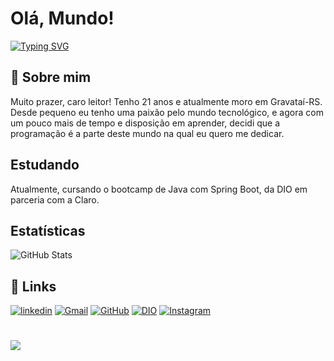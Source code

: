 
# Olá, Mundo!
[![Typing SVG](https://readme-typing-svg.herokuapp.com?font=Caveat&size=35&duration=3500&pause=1000&color=07F7D4&width=500&lines=Boas+vindas+ao+meu+perfil+no+GitHub!;Me+chamo+Gustavo+Santos+o%2F;Novato+na+area+de+programa%C3%A7%C3%A3o+%3DP)](https://git.io/typing-svg)

## 🚀 Sobre mim
Muito prazer, caro leitor! 
Tenho 21 anos e atualmente moro em Gravataí-RS. 
Desde pequeno eu tenho uma paixão pelo mundo tecnológico, e agora com um pouco mais de tempo e disposição em aprender, decidi que a programação é a parte deste mundo na qual eu quero me dedicar. 

## Estudando 
Atualmente, cursando o bootcamp de Java com Spring Boot, da DIO em parceria com a Claro.

## Estatísticas
![GitHub Stats](https://github-readme-stats.vercel.app/api?username=gsvsantos&theme=gotham&show_icons=true&hide_border=true&count_private=true)

## 🔗 Links
[![linkedin](https://img.shields.io/badge/linkedin-0A66C2?style=for-the-badge&logo=linkedin&logoColor=white)](https://www.linkedin.com/in/gustavo-santos-3bb9b62b7/)
[![Gmail](https://img.shields.io/badge/Gmail-333333?style=for-the-badge&logo=gmail&logoColor=red)](mailto:gustavocnsantos02@gmail.com)
[![GitHub](https://img.shields.io/badge/GitHub-100000?style=for-the-badge&logo=github&logoColor=white)](https://github.com/gsvsantos)
[![DIO](https://i.imgur.com/lwHxXQM.png)](https://www.dio.me/users/gustavocnsantos02)
[![Instagram](https://img.shields.io/badge/-Instagram-%23E4405F?style=for-the-badge&logo=instagram&logoColor=white)](https://www.instagram.com/gussntos/)



#
![](https://komarev.com/ghpvc/?username=gsvsantos&style=for-the-badge)
